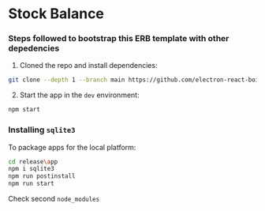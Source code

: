 <!-- <img src=".erb/img/erb-banner.svg" width="100%" /> -->

# Stock Balance

<div align="center"></div>

### Steps followed to bootstrap this ERB template with other depedencies

1. Cloned the repo and install dependencies:

```bash
git clone --depth 1 --branch main https://github.com/electron-react-boilerplate/electron-react-boilerplate.git
```

2. Start the app in the `dev` environment:

```bash
npm start
```

### Installing `sqlite3`

To package apps for the local platform:

```bash
cd release\app
npm i sqlite3
npm run postinstall
npm run start
```

Check second `node_modules`

